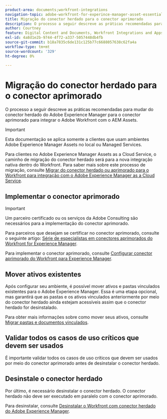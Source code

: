 ```yaml
---
product-area: documents;workfront-integrations
navigation-topic: adobe-workfront-for-experince-manager-asset-essentials
title: Migração do conector herdado para o conector aprimorado
description: O processo a seguir descreve as práticas recomendadas para mudar do conector herdado do Adobe Experience Manager para o conector aprimorado para integrar o Adobe Workfront com o AEM Assets.
author: Courtney
feature: Digital Content and Documents, Workfront Integrations and Apps
exl-id: 4a8d1e2b-9744-4f72-a337-5057448db4fb
source-git-commit: b18a7835c6de131c125b77c6688057638c62fa4a
workflow-type: tm+mt
source-wordcount: '329'
ht-degree: 0%

---
```


# Migração do conector herdado para o conector aprimorado

O processo a seguir descreve as práticas recomendadas para mudar do conector herdado do Adobe Experience Manager para o conector aprimorado para integrar o Adobe Workfront com o AEM Assets.

>[!IMPORTANT]
>
>Esta documentação se aplica somente a clientes que usam ambientes Adobe Experience Manager Assets no local ou Managed Services.


Para clientes no Adobe Experience Manager Assets as a Cloud Service, o caminho de migração do conector herdado será para a nova integração nativa dentro do Workfront. Para saber mais sobre este processo de migração, consulte [Migrar do conector herdado ou aprimorado para o Workfront para integração com o Adobe Experience Manager as a Cloud Service](/help/quicksilver/documents/workfront-and-experience-manager-integrations/legacy-enhanced-connector-migration/migrate-from-legacy-enhanced-connectors.md).

## Implementar o conector aprimorado

>[!IMPORTANT]
>
>Um parceiro certificado ou os serviços da Adobe Consulting são necessários para a implementação do conector aprimorado.
>
> Para parceiros que desejam se certificar no conector aprimorado, consulte o seguinte artigo: [Série de especialistas em conectores aprimorados do Workfront for Experience Manager](https://experienceleague.adobe.com/en/docs/experience-manager-learn/assets/workfront/enhanced-connector/aem-experts-series/overview).

Para implementar o conector aprimorado, consulte [Configurar conector aprimorado do Workfront para Experience Manager](https://experienceleague.adobe.com/en/docs/experience-manager-65/content/assets/integrations/workfront-connector-configure).


## Mover ativos existentes

Após configurar seu ambiente, é possível mover ativos e pastas vinculados existentes para o Adobe Experience Manager. Essa é uma etapa opcional, mas garantirá que as pastas e os ativos vinculados anteriormente por meio do conector herdado ainda estejam acessíveis assim que o conector herdado for desinstalado.

Para obter mais informações sobre como mover seus ativos, consulte [Migrar pastas e documentos vinculados](/help/quicksilver/documents/workfront-and-experience-manager-integrations/legacy-enhanced-connector-migration/workfront-document-link-updates.md).

## Validar todos os casos de uso críticos que devem ser usados

É importante validar todos os casos de uso críticos que devem ser usados por meio do conector aprimorado antes de desinstalar o conector herdado.

## Desinstale o conector herdado

Por último, é necessário desinstalar o conector herdado. O conector herdado não deve ser executado em paralelo com o conector aprimorado.

Para desinstalar, consulte [Desinstalar o Workfront com conector herdado do Adobe Experience Manager](/help/quicksilver/documents/workfront-and-experience-manager-integrations/legacy-enhanced-connector-migration/uninstall-legacy-connector.md).
